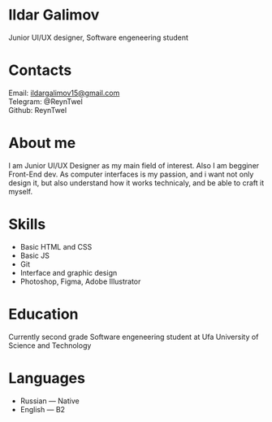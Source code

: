 # Ildar Galimov
Junior UI/UX designer, Software engeneering student  
 
# Contacts
Email: ildargalimov15@gmail.com  
Telegram: @ReynTwel  
Github: ReynTwel

# About me
I am Junior UI/UX Designer as my main field of interest. Also I am begginer Front-End dev. As computer interfaces is my passion, and i want not only design it, but also understand how it works technicaly, and be able to craft it myself.

# Skills
* Basic HTML and CSS
* Basic JS
* Git
* Interface and graphic design
* Photoshop, Figma, Adobe Illustrator

# Education
Currently second grade Software engeneering student at Ufa University of Science and Technology

# Languages
* Russian — Native
* English — B2

